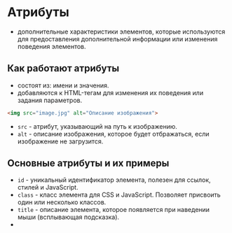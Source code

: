 # Атрибуты
- дополнительные характеристики элементов, которые используются для предоставления 
дополнительной информации или изменения поведения элементов.

## Как работают атрибуты
- состоят из: имени и значения.
- добавляются к HTML-тегам для изменения их поведения или задания параметров.

```html
<img src="image.jpg" alt="Описание изображения">
```
- `src` - атрибут, указывающий на путь к изображению. 
- `alt` - описание изображения, которое будет отбражаться, если изображение не загрузится.

## Основные атрибуты и их примеры
- `id` - уникальный идентификатор элемента, полезен для ссылок, стилей и JavaScript.
- `class` - класс элемента для CSS и JavaScript. Позволяет присвоить один или несколько классов.
- `title` -  описание элемента, которое появляется при наведении мыши (всплывающая подсказка).
- 